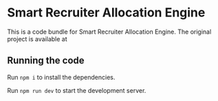
  # Smart Recruiter Allocation Engine

  This is a code bundle for Smart Recruiter Allocation Engine. The original project is available at
  ## Running the code

  Run `npm i` to install the dependencies.

  Run `npm run dev` to start the development server.
  

